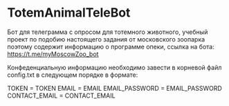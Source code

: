 # TotemAnimalTeleBot
Бот для телеграмма с опросом для тотемного животного, учебный проект по подобию настоящего задания от московского зоопарка поэтому содержит информацию о программе опеки, ссылка на бота: https://t.me/myMoscowZoo_bot

Конфеденциальную информацию необходимо завести в корневой файл config.txt в следующем порядке в формате:

TOKEN = TOKEN
EMAIL = EMAIL
EMAIL_PASSWORD = EMAIL_PASSWORD
CONTACT_EMAIL = CONTACT_EMAIL